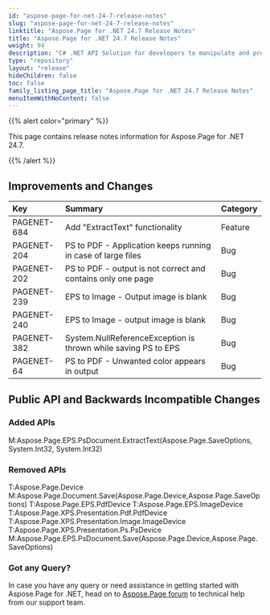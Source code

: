 ```yaml
---
id: "aspose-page-for-net-24-7-release-notes"
slug: "aspose-page-for-net-24-7-release-notes"
linktitle: "Aspose.Page for .NET 24.7 Release Notes"
title: "Aspose.Page for .NET 24.7 Release Notes"
weight: 94
description: "C# .NET API Solution for developers to manipulate and process PS, EPS, and XPS files. Release Notes of Aspose.Page API solution for .NET | Release 2024.07"
type: "repository"
layout: "release"
hideChildren: false
toc: false
family_listing_page_title: "Aspose.Page for .NET 24.7 Release Notes"
menuItemWithNoContent: false
---
```


{{% alert color="primary" %}}

This page contains release notes information for Aspose.Page for .NET 24.7.

{{% /alert %}}

## Improvements and Changes

|**Key**|**Summary**|**Category**|
| :- | :- | :- |
|PAGENET-684|Add "ExtractText" functionality|Feature|
|PAGENET-204|PS to PDF - Application keeps running in case of large files|Bug|
|PAGENET-202|PS to PDF - output is not correct and contains only one page|Bug|
|PAGENET-239|EPS to Image - Output image is blank|Bug|
|PAGENET-240|EPS to Image - output image is blank|Bug|
|PAGENET-382|System.NullReferenceException is thrown while saving PS to EPS|Bug|
|PAGENET-64|PS to PDF - Unwanted color appears in output|Bug|

 ## **Public API and Backwards Incompatible Changes**
 ### **Added APIs**
M:Aspose.Page.EPS.PsDocument.ExtractText(Aspose.Page.SaveOptions, System.Int32, System.Int32)
 ### **Removed APIs**
T:Aspose.Page.Device
M:Aspose.Page.Document.Save(Aspose.Page.Device,Aspose.Page.SaveOptions)
T:Aspose.Page.EPS.PdfDevice
T:Aspose.Page.EPS.ImageDevice
T:Aspose.Page.XPS.Presentation.Pdf.PdfDevice
T:Aspose.Page.XPS.Presentation.Image.ImageDevice
T:Aspose.Page.XPS.Presentation.Ps.PsDevice
M:Aspose.Page.EPS.PsDocument.Save(Aspose.Page.Device,Aspose.Page.SaveOptions)

### Got any Query?

In case you have any query or need assistance in getting started with Aspose.Page for .NET, head on to [Aspose.Page forum](https://forum.aspose.com/c/page/39) to technical help from our support team.
